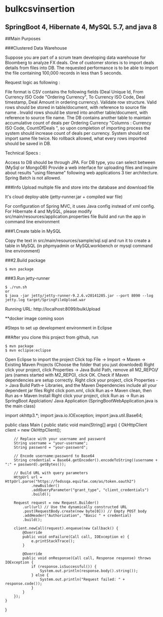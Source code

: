 # bulkcsvinsertion

## SpringBoot 4, Hibernate 4, MySQL 5.7, and java 8

##Main Purposes

###Clustered Data Warehouse

Suppose you are part of a scrum team developing data warehouse for Bloomberg to analyze FX deals. One of customer stories is to import deals details from files into DB. The requested performance is to be able to import the file containing 100,000 records in less than 5 seconds.

Request logic as following :

File format is CSV contains the following fields (Deal Unique Id, From Currency ISO Code "Ordering Currency", To Currency ISO Code, Deal timestamp, Deal Amount in ordering currency).
Validate row structure.
Valid rows should be stored in table/document, with reference to source
 file name .
Invalid rows should be stored into another table/document, with reference to source file name.
The DB contains another table to maintain accumulative count of deals per Ordering Currency "Columns : Currency ISO Code, CountOfDeals ", so upon completion of importing process the system should increase count of deals per currency.
System should not import same file twice.
No rollback allowed, what every rows imported should be saved in DB.

Technical Specs :

Access to DB should be through JPA.
For DB type, you can select between (MySql or MongoDB)
Provide a web interface for uploading files and inquire about results "using filename" following web applications 3 tier architecture. Spring Batch is not allowed.

###Info
Upload multiple file and store into the database and download file 

It's cloud deploy-able (jetty-runner.jar + compiled war file)

For configuration of Spring MVC, it uses Java config instead of xml config.
For Hibernate 4 and MySQL, please modify src/main/resources/application.properties file
Build and run the app in command line environment

###1.Create table in MySQL

Copy the text in src/main/resources/sample/sql.sql and run it to create a table in MySQL (in phpmyadmin or MySQLworkbench or mysql command line environment)

###2.Build package
```
$ mvn package
```
###3.Run jetty-runner
```
$ ./run.sh
or
$ java -jar jetty/jetty-runner-9.2.6.v20141205.jar --port 8090 --log jetty.log target/SpringFileUpload.war
```
Running URL: http://localhost:8099/bulkUpload

**docker image coming soon

#Steps to set up development environment in Eclipse

##After you clone this project from github, run
```
$ mvn package
$ mvn eclipse:eclipse
```
Open Eclipse to import the project
Click top File -> Import -> Maven -> Existing Maven Projects (Choose the folder that you just downloded)
Right click your project, click Properties -> Java Build Path, remove all M2_REPO/***/*** jars (names started with M2_REPO), click OK.
Check if Maven dependencies are setup correctly. Right click your project, click Properties -> Java Build Path-> Libraries, and the Maven Dependencies include all your dependent jar files
Right click pom.xml, click Run as-> Maven clean, then Run as-> Maven Install
Right click your project, click Run as -> Run as SpringBoot Applciation/ Java Application (SpringBootWebApplication.java is the main class)



import okhttp3.*;
import java.io.IOException;
import java.util.Base64;

public class Main {
    public static void main(String[] args) {
        OkHttpClient client = new OkHttpClient();

        // Replace with your username and password
        String username = "your-username";
        String password = "your-password";

        // Encode username:password to Base64
        String credential = Base64.getEncoder().encodeToString((username + ":" + password).getBytes());

        // Build URL with query parameters
        HttpUrl url = HttpUrl.parse("https://fedssqa.equifax.com/as/token.oauth2")
                .newBuilder()
                .addQueryParameter("grant_type", "client_credentials")
                .build();

        Request request = new Request.Builder()
            .url(url) // Use the dynamically constructed URL
            .post(RequestBody.create(new byte[0])) // Empty POST body
            .addHeader("Authorization", "Basic " + credential)
            .build();

        client.newCall(request).enqueue(new Callback() {
            @Override
            public void onFailure(Call call, IOException e) {
                e.printStackTrace();
            }

            @Override
            public void onResponse(Call call, Response response) throws IOException {
                if (response.isSuccessful()) {
                    System.out.println(response.body().string());
                } else {
                    System.out.println("Request failed: " + response.code());
                }
            }
        });
    }
}

